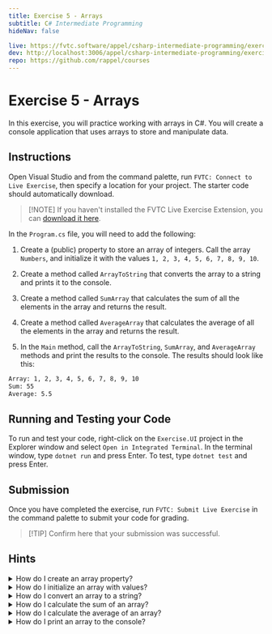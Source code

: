```yaml
---
title: Exercise 5 - Arrays
subtitle: C# Intermediate Programming
hideNav: false

live: https://fvtc.software/appel/csharp-intermediate-programming/exercises/arrays
dev: http://localhost:3006/appel/csharp-intermediate-programming/exercises/arrays
repo: https://github.com/rappel/courses
---
```


# Exercise 5 - Arrays

In this exercise, you will practice working with arrays in C#. You will create a console application that uses arrays to store and manipulate data.

## Instructions

Open Visual Studio and from the command palette, run `FVTC: Connect to Live Exercise`, then specify a location for your project. The starter code should automatically download.

> [!NOTE] If you haven't installed the FVTC Live Exercise Extension, you can [download it here](https://api.fvtc.software/downloads).

In the `Program.cs` file, you will need to add the following:

1. Create a (public) property to store an array of integers. Call the array `Numbers`, and initialize it with the values `1, 2, 3, 4, 5, 6, 7, 8, 9, 10`.

2. Create a method called `ArrayToString` that converts the array to a string and prints it to the console.

3. Create a method called `SumArray` that calculates the sum of all the elements in the array and returns the result.

4. Create a method called `AverageArray` that calculates the average of all the elements in the array and returns the result.

5. In the `Main` method, call the `ArrayToString`, `SumArray`, and `AverageArray` methods and print the results to the console. The results should look like this:

<div class="no-copy">

```bash
Array: 1, 2, 3, 4, 5, 6, 7, 8, 9, 10
Sum: 55
Average: 5.5
```

</div>

## Running and Testing your Code

To run and test your code, right-click on the `Exercise.UI` project in the Explorer window and select `Open in Integrated Terminal`. In the terminal window, type `dotnet run` and press Enter. To test, type `dotnet test` and press Enter.

## Submission

Once you have completed the exercise, run `FVTC: Submit Live Exercise` in the command palette to submit your code for grading.

> [!TIP] Confirm here that your submission was successful.


## Hints

<details>
	<summary>How do I create an array property?</summary>

You can create an array property in a class by using the following syntax:

```csharp
public int[] Numbers { get; set; }
```

</details>

<details>
	<summary>How do I initialize an array with values?</summary>

You can initialize an array with the following syntax:

```csharp
Numbers = new int[] { 1, 2, 3, 4, 5, 6, 7, 8, 9, 10 };
```

</details>

<details>
	<summary>How do I convert an array to a string?</summary>

You can iterate over the array and concatenate the elements into a string, or you can use the `string.Join` method.

```csharp
// Using a loop
string arrayString = "";
for (int i = 0; i < Numbers.Length; i++)
{
	arrayString += Numbers[i] + (i < Numbers.Length - 1 ? ", " : "");
}

// Using string.Join
string arrayString = string.Join(", ", Numbers);
```

</details>

<details>
	<summary>How do I calculate the sum of an array?</summary>

You can use a loop to iterate over the elements and add them together.

```csharp
// Using a loop
int sum = 0;
foreach (int number in Numbers) { sum += number; }
```

</details>

<details>
	<summary>How do I calculate the average of an array?</summary>

You can calculate the average by dividing the sum of the elements by the number of elements.

```csharp
int sum = 0;
foreach (int number in Numbers) { sum += number; }
int average = sum / Numbers.Length;
```

If you already have a function that calculates the sum, you can reuse it to calculate the average.

```csharp
int average = SumArray() / Numbers.Length;
```

</details>

<details>
	<summary>How do I print an array to the console?</summary>

Assuming you have the `ArrayToString` method that converts the array to a string, you can print it to the console like this:

```csharp
Console.WriteLine("Array: " + arrayString);
```

</details> 






